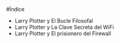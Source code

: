 #Índice

* Larry Plotter y El Bucle Filosofal
* Larry Plotter y La Clave Secreta del WiFi
* Larry Plotter y El prisionero del Firewall
